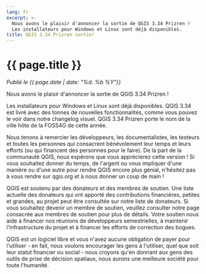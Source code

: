 ```yaml
---
lang: fr
excerpt: >-
  Nous avons le plaisir d'annoncer la sortie de QGIS 3.34 Prizren !
  Les installateurs pour Windows et Linux sont déjà disponibles.
title: QGIS 3.34 Prizren sortie!
---
```


# {{ page.title }}

*Publié le {{ page.date | date: "%d. %b %Y"}}*

Nous avons le plaisir d'annoncer la sortie de QGIS 3.34 Prizren !

Les installateurs pour Windows et Linux sont déjà disponibles. QGIS 3.34 est livré avec des tonnes de nouvelles
fonctionnalités, comme vous pouvez le voir dans notre changelog visuel. QGIS 3.34 Prizren porte le nom de la
ville hôte de la FOSS4G de cette année.

Nous tenons à remercier les développeurs, les documentalistes, les testeurs et toutes les personnes qui consacrent bénévolement leur temps et leurs efforts (ou qui financent des personnes pour le faire). De la part de la communauté QGIS, nous espérons que vous apprécierez cette version ! Si vous souhaitez donner du temps, de l'argent ou vous impliquer d'une manière ou d'une autre pour rendre QGIS encore plus génial, n'hésitez pas à vous rendre sur qgis.org et à nous donner un coup de main !

QGIS est soutenu par des donateurs et des membres de soutien. Une liste actuelle des donateurs qui ont apporté des contributions financières, petites et grandes, au projet peut être consultée sur notre liste de donateurs. Si vous souhaitez devenir un membre de soutien, veuillez consulter notre page consacrée aux membres de soutien pour plus de détails. Votre soutien nous aide à financer nos réunions de développeurs semestrielles, à maintenir l'infrastructure du projet et à financer les efforts de correction des bogues.

QGIS est un logiciel libre et vous n'avez aucune obligation de payer pour l'utiliser - en fait, nous voulons encourager les gens à l'utiliser, quel que soit leur statut financier ou social - nous croyons qu'en donnant aux gens des outils de prise de décision spatiaux, nous aurons une meilleure société pour toute l'humanité.

